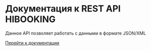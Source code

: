 # Документация к REST API HIBOOKING

Данное API позволяет работать с данными в формате JSON/XML 

[Перейти к документации](documentation/rest.api.md)
